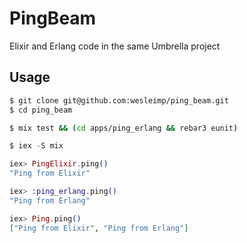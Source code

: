 # PingBeam

Elixir and Erlang code in the same Umbrella project

## Usage

```sh
$ git clone git@github.com:wesleimp/ping_beam.git
$ cd ping_beam
```

```sh
$ mix test && (cd apps/ping_erlang && rebar3 eunit)
```

```elixir
$ iex -S mix

iex> PingElixir.ping()
"Ping from Elixir"

iex> :ping_erlang.ping()
"Ping from Erlang"

iex> Ping.ping()
["Ping from Elixir", "Ping from Erlang"]
```

